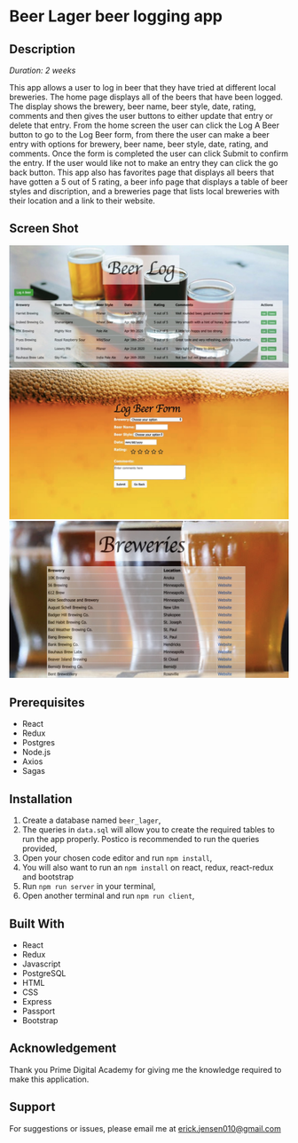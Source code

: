 # Beer Lager beer logging app

## Description
*Duration: 2 weeks*

This app allows a user to log in beer that they have tried at different local breweries. The home page displays all of the beers that have been logged. The display shows the brewery, beer name, beer style, date, rating, comments and then gives the user buttons to either update that entry or delete that entry. From the home screen the user can click the Log A Beer button to go to the Log Beer form, from there the user can make a beer entry with options for brewery, beer name, beer style, date, rating, and comments. Once the form is completed the user can click Submit to confirm the entry. If the user would like not to make an entry they can click the go back button. This app also has favorites page that displays all beers that have gotten a 5 out of 5 rating, a beer info page that displays a table of beer styles and discription, and a breweries page that lists local breweries with their location and a link to their website.

## Screen Shot
![](public/images/homepage.jpeg)
![](public/images/formpage.jpeg)
![](public/images/breweriespage.jpeg)

## Prerequisites
- React
- Redux
- Postgres
- Node.js
- Axios
- Sagas


## Installation
1. Create a database named `beer_lager`,
2. The queries in `data.sql` will allow you to create the required tables to run the app properly. Postico is recommended to run the queries provided,
3. Open your chosen code editor and run `npm install`,
4. You will also want to run an `npm install` on react, redux, react-redux and bootstrap
5. Run `npm run server` in your terminal,
6. Open another terminal and run `npm run client`,


## Built With
- React
- Redux
- Javascript
- PostgreSQL
- HTML
- CSS
- Express
- Passport
- Bootstrap

## Acknowledgement
Thank you Prime Digital Academy for giving me the knowledge required to make this application.

## Support
For suggestions or issues, please email me at erick.jensen010@gmail.com




